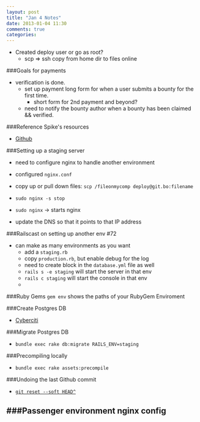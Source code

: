 ```yaml
---
layout: post
title: "Jan 4 Notes"
date: 2013-01-04 11:30
comments: true
categories: 
---
```


- Created deploy user or go as root?
  - scp => ssh copy from home dir to files online


###Goals for payments
  - verification is done.
    - set up payment long form for when a user submits a bounty for the first time.
      - short form for 2nd payment and beyond?
    - need to notify the bounty author when a bounty has been claimed && verified.


###Reference Spike's resources
  - [Github](https://github.com/spikegrobstein/flatironschool-deployment_lecture)

###Setting up a staging server
  - need to configure nginx to handle another environment

  - configured `nginx.conf`
  - copy up or pull down files: `scp /fileonmycomp deploy@git.bo:filename`

  - `sudo nginx -s stop`
  - `sudo nginx` -> starts nginx

  - update the DNS so that it points to that IP address

###Railscast on setting up another env #72
  - can make as many environments as you want
    - add a `staging.rb`
    - copy `production.rb`, but enable debug for the log
    - need to create block in the `database.yml` file as well
    - `rails s -e staging` will start the server in that env
    - `rails c staging` will start the console in that env
    - 

###Ruby Gems
`gem env` shows the paths of your RubyGem Enviroment


###Create Postgres DB
  - [Cyberciti](http://www.cyberciti.biz/faq/howto-add-postgresql-user-account/)

###Migrate Postgres DB
  - `bundle exec rake db:migrate RAILS_ENV=staging`

###Precompiling locally
  - `bundle exec rake assets:precompile`

###Undoing the last Github commit
  - [`git reset --soft HEAD^`](http://stackoverflow.com/questions/927358/undo-last-git-commit)

###Passenger environment nginx config
  - 